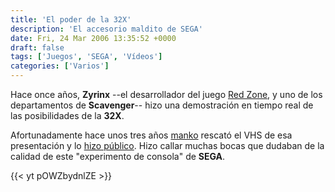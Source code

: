 ```yaml
---
title: 'El poder de la 32X'
description: 'El accesorio maldito de SEGA'
date: Fri, 24 Mar 2006 13:35:52 +0000
draft: false
tags: ['Juegos', 'SEGA', 'Vídeos']
categories: ['Varios']
---
```


Hace once años, **Zyrinx** --el desarrollador del juego [Red Zone](http://www.mobygames.com/game/red-zone_), y uno de los departamentos de **Scavenger**-- hizo una demostración en tiempo real de las posibilidades de la **32X**.

Afortunadamente hace unos tres años [manko](http://pouet.net/user.php?who=1851) rescató el VHS de esa presentación y lo [hizo público](http://pouet.net/prod.php?which=10686). Hizo callar muchas bocas que dudaban de la calidad de este "experimento de consola" de **SEGA**.

{{< yt pOWZbydnlZE >}}